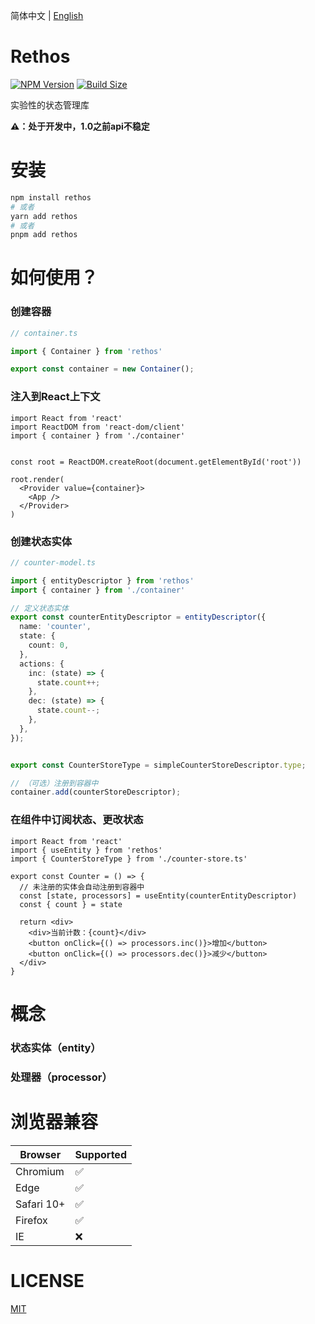 简体中文 | [English](https://github.com/Basaltic/rethos/blob/main/README.en.md)

# Rethos 

[![NPM Version](https://img.shields.io/npm/v/rethos?style=flat&colorA=brightgreen&colorB=lightgrey)](https://www.npmjs.com/package/rethos)
[![Build Size](https://img.shields.io/bundlephobia/minzip/rethos?label=bundle%20size&style=flat&colorA=brightgreen&colorB=lightgrey)](https://bundlephobia.com/package/rethos)


实验性的状态管理库


**⚠️：处于开发中，1.0之前api不稳定**

# 安装

```bash
npm install rethos 
# 或者 
yarn add rethos 
# 或者
pnpm add rethos
```

# 如何使用？

### 创建容器

```typescript
// container.ts

import { Container } from 'rethos'

export const container = new Container();

```

### 注入到React上下文

```tsx
import React from 'react'
import ReactDOM from 'react-dom/client'
import { container } from './container'


const root = ReactDOM.createRoot(document.getElementById('root'))

root.render(
  <Provider value={container}>
    <App />
  </Provider>
)
```

### 创建状态实体

```ts
// counter-model.ts

import { entityDescriptor } from 'rethos'
import { container } from './container'

// 定义状态实体
export const counterEntityDescriptor = entityDescriptor({
  name: 'counter',
  state: {
    count: 0,
  },
  actions: {
    inc: (state) => {
      state.count++;
    },
    dec: (state) => {
      state.count--;
    },
  },
});


export const CounterStoreType = simpleCounterStoreDescriptor.type;

// （可选）注册到容器中
container.add(counterStoreDescriptor);

```

### 在组件中订阅状态、更改状态
```tsx
import React from 'react'
import { useEntity } from 'rethos'
import { CounterStoreType } from './counter-store.ts'

export const Counter = () => {
  // 未注册的实体会自动注册到容器中
  const [state, processors] = useEntity(counterEntityDescriptor)
  const { count } = state

  return <div>
    <div>当前计数：{count}</div>
    <button onClick={() => processors.inc()}>增加</button>
    <button onClick={() => processors.dec()}>减少</button>
  </div>
}

```

# 概念

### 状态实体（entity）



### 处理器（processor）

# 浏览器兼容

| Browser | Supported |
|--|--|
| Chromium | ✅ |
| Edge | ✅ |
| Safari 10+ | ✅ |
| Firefox | ✅ |
| IE | ❌ |

# LICENSE

[MIT](https://github.com/Basaltic/rethos/blob/main/LICENSE)
